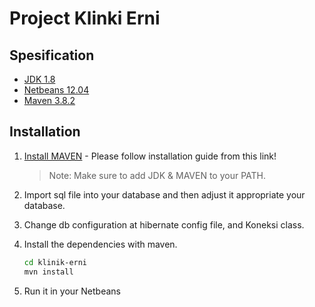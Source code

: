 # Project Klinki Erni
## Spesification
- [JDK 1.8](https://www.oracle.com/java/technologies/javase/javase-jdk8-downloads.html)
- [Netbeans 12.04](https://netbeans.apache.org/download/nb124/nb124.html)
- [Maven 3.8.2](https://maven.apache.org/download.cgi)

## Installation
1. [Install MAVEN](https://maven.apache.org/install.html) - Please follow installation guide from this link!

    > Note: Make sure to add JDK & MAVEN to your PATH.
2. Import sql file into your database and then adjust it appropriate your database.
3. Change db configuration at hibernate config file, and Koneksi class.
4. Install the dependencies with maven.
    ```sh
    cd klinik-erni
    mvn install
    ```
5. Run it in your Netbeans
